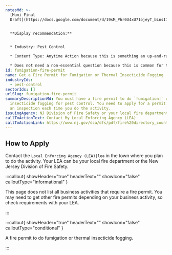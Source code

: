 ```yaml
---
notesMd: >-
  [Muni Final
  Draft](https://docs.google.com/document/d/19sM_Phr0U4xU71ojeyT_bLnsI19U8K7V9nPsJ9sWB0o/edit?usp=sharing)


  **Display recommendation:**


  * Industry: Pest Control

  * Content Type: Anytime Action because this is something an up-and-running business may need to do over the course of their lifespan. It is a temporary/single-use permit they need to get each time they do the activity. It is not essential to starting a business because the activity is just one pest control method.

  * Does not need a non-essential question because this is common for this industry
id: fumigation-fire-permit
name: Get a Fire Permit for Fumigation or Thermal Insecticide Fogging
industryIds:
  - pest-control
sectorIds: []
urlSlug: fumigation-fire-permit
summaryDescriptionMd: You must have a fire permit to do `fumigation|` or thermal
  insecticide fogging for pest control. You need to apply for a permit and pass
  an inspection each time you do the activity.
issuingAgency: NJ Division of Fire Safety or your local fire department
callToActionText: Contact My Local Enforcing Agency (LEA)
callToActionLink: https://www.nj.gov/dca/dfs/pdf/fire%20directory_county%20summary/fire_code_enforcement_director.pdf
---
```

## How to Apply

Contact the `Local Enforcing Agency (LEA)|lea` in the town where you plan to do the activity. Your LEA can be your local fire department or the New Jersey Division of Fire Safety.

:::callout{ showHeader="true" headerText="" showIcon="false" calloutType="informational" }

This page does not list all business activities that require a fire permit. You may need to get other fire permits depending on your business activity, so check requirements with your LEA.

:::

:::callout{ showHeader="true" headerText="" showIcon="false" calloutType="conditional" }

A fire permit to do fumigation or thermal insecticide fogging.

:::
